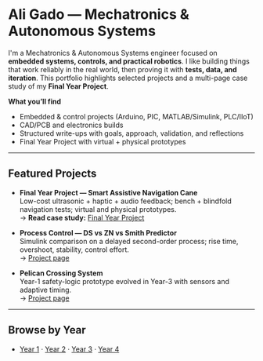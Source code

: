 # Ali Gado — Mechatronics & Autonomous Systems

I'm a Mechatronics & Autonomous Systems engineer focused on **embedded systems, controls, and practical robotics**. I like building things that work reliably in the real world, then proving it with **tests, data, and iteration**. This portfolio highlights selected projects and a multi-page case study of my **Final Year Project**.

**What you’ll find**
- Embedded & control projects (Arduino, PIC, MATLAB/Simulink, PLC/IIoT)
- CAD/PCB and electronics builds
- Structured write-ups with goals, approach, validation, and reflections
- Final Year Project with virtual + physical prototypes

---

## Featured Projects
- **Final Year Project — Smart Assistive Navigation Cane**  
  Low-cost ultrasonic + haptic + audio feedback; bench + blindfold navigation tests; virtual and physical prototypes.  
  → **Read case study:** [Final Year Project](projects/final-year-project/index.md)

- **Process Control — DS vs ZN vs Smith Predictor**  
  Simulink comparison on a delayed second-order process; rise time, overshoot, stability, control effort.  
  → [Project page](projects/process-control-comparison.md)

- **Pelican Crossing System**  
  Year-1 safety-logic prototype evolved in Year-3 with sensors and adaptive timing.  
  → [Project page](projects/pelican-crossing.md)

---

## Browse by Year
- [Year 1](modules/year-1.md) · [Year 2](modules/year-2.md) · [Year 3](modules/year-3.md) · [Year 4](modules/year-4.md)


